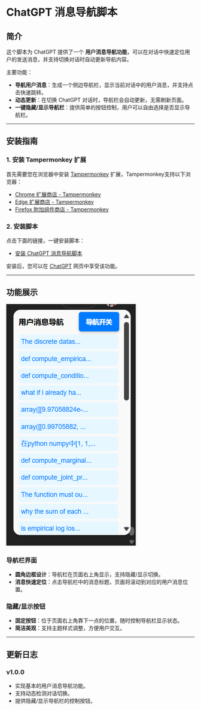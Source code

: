 # ChatGPT 消息导航脚本

## 简介

这个脚本为 ChatGPT 提供了一个 **用户消息导航功能**，可以在对话中快速定位用户的发送消息，并支持切换对话时自动更新导航内容。

主要功能：
- **导航用户消息**：生成一个侧边导航栏，显示当前对话中的用户消息，并支持点击快速跳转。
- **动态更新**：在切换 ChatGPT 对话时，导航栏会自动更新，无需刷新页面。
- **一键隐藏/显示导航栏**：提供简单的按钮控制，用户可以自由选择是否显示导航栏。

---

## 安装指南

### 1. 安装 Tampermonkey 扩展
首先需要您在浏览器中安装 [Tampermonkey](https://www.tampermonkey.net/) 扩展，Tampermonkey支持以下浏览器：

- <a href="https://chrome.google.com/webstore/detail/dhdgffkkebhmkfjojejmpbldmpobfkfo" target="_blank">Chrome 扩展商店 - Tampermonkey</a>
- <a href="https://microsoftedge.microsoft.com/addons/detail/tampermonkey/iikmkjmpaadaobahmlepeloendndfphd" target="_blank">Edge 扩展商店 - Tampermonkey</a>
- <a href="https://addons.mozilla.org/firefox/addon/tampermonkey/" target="_blank">Firefox 附加组件商店 - Tampermonkey</a>


### 2. 安装脚本
点击下面的链接，一键安装脚本：

- <a href="https://github.com/telly3e/ChatGPT-message-navigation/raw/refs/heads/master/script.user.js" target="_blank">安装 ChatGPT 消息导航脚本</a>

安装后，您可以在 [ChatGPT](https://chatgpt.com) 网页中享受该功能。

---

## 功能展示
![showcase](showcase.png)


### 导航栏界面
- **圆角边框设计**：导航栏在页面右上角显示，支持隐藏/显示切换。
- **消息快速定位**：点击导航栏中的消息标题，页面将滚动到对应的用户消息位置。

### 隐藏/显示按钮
- **固定按钮**：位于页面右上角靠下一点的位置，随时控制导航栏显示状态。
- **简洁美观**：支持主题样式调整，方便用户交互。

---

## 更新日志

### v1.0.0
- 实现基本的用户消息导航功能。
- 支持动态检测对话切换。
- 提供隐藏/显示导航栏的控制按钮。




